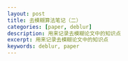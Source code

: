 ```yaml
---
layout: post
title: 去模糊算法笔记（二）
categories: [paper, deblur]
description: 用来记录去模糊论文中的知识点
excerpt: 用来记录去模糊论文中的知识点
keywords: deblur, paper
---
```



